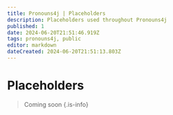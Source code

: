```yaml
---
title: Pronouns4j | Placeholders
description: Placeholders used throughout Pronouns4j
published: 1
date: 2024-06-20T21:51:46.919Z
tags: pronouns4j, public
editor: markdown
dateCreated: 2024-06-20T21:51:13.803Z
---
```


# Placeholders
> Coming soon
{.is-info}